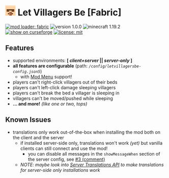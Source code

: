 # ![mod icon representing a pixelated 8x8 villager head](src/main/resources/assets/letvillagersbe/icon_32x32.png) Let Villagers Be [Fabric]

[![mod loader: fabric](https://img.shields.io/badge/loader-fabric-lightyellow?style=flat-square)](https://fabricmc.net)
![version 1.0.0](https://img.shields.io/badge/version-1.0.0-lightgreen?style=flat-square)
![minecraft 1.19.2](https://img.shields.io/badge/minecraft-1.19.2-yellowgreen?style=flat-square)
[![show on curseforge](https://img.shields.io/badge/curseforge-mod-red?style=flat-square&logo=curseforge)](https://www.curseforge.com/minecraft/mc-mods/let-villagers-be)
[![license: mit](https://img.shields.io/badge/license-mit-lightblue?style=flat-square)](LICENSE)

## Features
- supported environments: **[ *client+server* || *server-only* ]**
- **all features are configurable** (path: *`/config/letvillagersbe-config.json5`*)
  - with [Mod Menu](https://www.curseforge.com/minecraft/mc-mods/modmenu) support!
- players can't right-click villagers out of their beds
- players can't left-click damage sleeping villagers
- players can't break the bed a villager is sleeping in
- villagers can't be moved/pushed while sleeping
- **... and more!** *(like one or two, tops)*

## Known Issues
- translations only work out-of-the-box when installing the mod both on the client and the server
  - if installed server-side only, translations won't work *(yet)* but vanilla clients can still connect and use the mod!
    - you can disable all messages in the `showMessageWhen` section of the server config, see [#3 (comment)](https://github.com/thimblebird/let-villagers-be/issues/3#issuecomment-1289626596)
  - *NOTE: maybe look into [Server Translations API](https://github.com/NucleoidMC/Server-Translations) to make translations for server-side only installations work*

